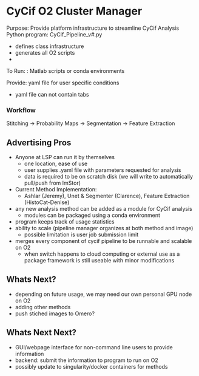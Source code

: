 # CyCif O2 Cluster Manager

Purpose: Provide platform infrastructure to streamline CyCif Analysis
Python program: CyCif_Pipeline_v#.py
- defines class infrastructure
- generates all O2 scripts
- 

To Run: 
:  Matlab scripts or conda environments

Provide: yaml file for user specific conditions
- yaml file can not contain tabs

### Workflow
Stitching -> Probability Maps -> Segmentation -> Feature Extraction 

## Advertising Pros

- Anyone at LSP can run it by themselves
	- one location, ease of use
	- user supplies .yaml file with parameters requested for analysis
	- data is required to be on scratch disk (we will write to automatically pull/push from ImStor)
- Current Method Implementation:
	- Ashlar (Jeremy), Unet & Segmenter (Clarence), Feature Extraction (HistoCat-Denise) 
- any new analysis method can be added as a module for CyCif analysis
	- modules can be packaged using a conda environment 
- program keeps track of usage statistics 
- ability to scale (pipeline manager organizes at both method and image)
	- possible limitation is user job submission limit 
- merges every component of cycif pipeline to be runnable and scalable on O2
	- when switch happens to cloud computing or external use as a package framework is still useable with minor modifications

## Whats Next?

- depending on future usage, we may need our own personal GPU node on O2
- adding other methods  
- push stiched images to Omero?

## Whats Next Next?

- GUI/webpage interface for non-command line users to provide information
- backend: submit the information to program to run on O2
- possibly update to singularity/docker containers for methods
